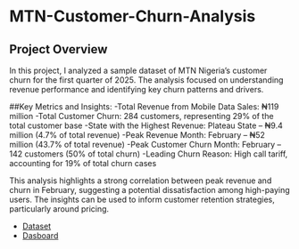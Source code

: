 # MTN-Customer-Churn-Analysis
## Project Overview

In this project, I analyzed a sample dataset of MTN Nigeria’s customer churn for the first quarter of 2025. The analysis focused on understanding revenue performance and identifying key churn patterns and drivers. 

##Key Metrics and Insights:
-Total Revenue from Mobile Data Sales: ₦119 million
-Total Customer Churn: 284 customers, representing 29% of the total customer base
-State with the Highest Revenue: Plateau State – ₦9.4 million (4.7% of total revenue)
-Peak Revenue Month: February – ₦52 million (43.7% of total revenue)
-Peak Customer Churn Month: February – 142 customers (50% of total churn)
-Leading Churn Reason: High call tariff, accounting for 19% of total churn cases

This analysis highlights a strong correlation between peak revenue and churn in February, suggesting a potential dissatisfaction among high-paying users. The insights can be used to inform customer retention strategies, particularly around pricing.
 - <a href= "https://github.com/goddy201/Goddy-s-Repository/blob/main/MTN%20Customer_Churn.xlsx"> Dataset</a>
- <a href= "https://github.com/goddy201/MTN-Customer-Churn-Analysis/blob/main/Customer_Churn_Dasboard.png"> Dasboard</a>
